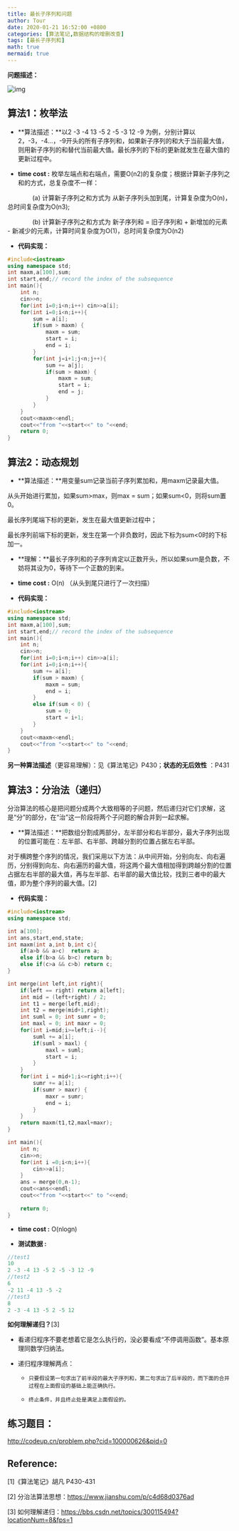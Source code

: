 ```yaml
---
title: 最长子序列和问题
author: Tour
date: 2020-01-21 16:52:00 +0800
categories: [算法笔记,数据结构的增删改查]
tags: [最长子序列和]
math: true
mermaid: true
---
```


**问题描述：**

![img](https://taolics.github.io/assets/img/1726496-20200130165838780-514149866.png)

## 算法1：枚举法

* **算法描述：**以2 -3 -4 13 -5 2 -5 -3 12 -9 为例，分别计算以2，-3，-4…，-9开头的所有子序列和，如果新子序列的和大于当前最大值，则用新子序列的和替代当前最大值。最长序列的下标的更新就发生在最大值的更新过程中。

* **time cost :** 枚举左端点和右端点，需要O(n2)的复杂度；根据计算新子序列之和的方式，总复杂度不一样：

　　　　(a) 计算新子序列之和方式为 从新子序列头加到尾，计算复杂度为O(n)，总时间复杂度为O(n3);

　　　　(b) 计算新子序列之和方式为 新子序列和 = 旧子序列和 + 新增加的元素 - 新减少的元素，计算时间复杂度为O(1)，总时间复杂度为O(n2)

 

* **代码实现：**

```cpp
#include<iostream>
using namespace std;
int maxm,a[100],sum;
int start,end;// record the index of the subsequence
int main(){
    int n;
    cin>>n;
    for(int i=0;i<n;i++) cin>>a[i];
    for(int i=0;i<n;i++){
        sum = a[i];
        if(sum > maxm) {
            maxm = sum;
            start = i;
            end = i;
        }
        for(int j=i+1;j<n;j++){
            sum += a[j];
            if(sum > maxm) {
                maxm = sum;
                start = i;
                end = j;
            }
        }
    }
    cout<<maxm<<endl;
    cout<<"from "<<start<<" to "<<end;
    return 0;
}
```


## 算法2：动态规划

* **算法描述：**用变量sum记录当前子序列累加和，用maxm记录最大值。

从头开始进行累加，如果sum>max，则max = sum；如果sum<0，则将sum置0。

最长序列尾端下标的更新，发生在最大值更新过程中；

最长序列前端下标的更新，发生在第一个非负数时，因此下标为sum<0时的下标加一。

 

* **理解：**最长子序列和的子序列肯定以正数开头，所以如果sum是负数，不妨将其设为0，等待下一个正数的到来。

 

* **time cost :** O(n) （从头到尾只进行了一次扫描）

 

* **代码实现：**


```cpp
#include<iostream>
using namespace std;
int maxm,a[100],sum;
int start,end;// record the index of the subsequence
int main(){
    int n;
    cin>>n;
    for(int i=0;i<n;i++) cin>>a[i];
    for(int i=0;i<n;i++){
        sum += a[i];
        if(sum > maxm) {
            maxm = sum;
            end = i; 
        } 
        else if(sum < 0) {
            sum = 0;
            start = i+1;
        }
    }
    cout<<maxm<<endl;
    cout<<"from "<<start<<" to "<<end;
}
```

 **另一种算法描述**（更容易理解）：见《算法笔记》P430；**状态的无后效性** ：P431

 

 

## 算法3：分治法（递归）

分治算法的核心是把问题分成两个大致相等的子问题，然后递归对它们求解，这是“分”的部分，在“治”这一阶段将两个子问题的解合并到一起求解。

* **算法描述：**把数组分割成两部分，左半部分和右半部分，最大子序列出现的位置可能在：左半部、右半部、跨越分割的位置占据左右半部。

对于横跨整个序列的情况，我们采用以下方法：从中间开始，分别向左、向右遍历，分别得到向左、向右遍历的最大值，将这两个最大值相加得到跨越分割的位置占据左右半部的最大值，再与左半部、右半部的最大值比较，找到三者中的最大值，即为整个序列的最大值。[2]

 

* **代码实现：**


```cpp
#include<iostream>
using namespace std;

int a[100];
int ans,start,end,state;
int maxm(int a,int b,int c){
    if(a>b && a>c)  return a;
    else if(b>a && b>c) return b;
    else if(c>a && c>b) return c;
}

int merge(int left,int right){
    if(left == right) return a[left];
    int mid = (left+right) / 2;
    int t1 = merge(left,mid);
    int t2 = merge(mid+1,right);
    int suml = 0; int sumr = 0;
    int maxl = 0; int maxr = 0;
    for(int i=mid;i>=left;i--){
        suml += a[i];
        if(suml > maxl) {
            maxl = suml;
            start = i;
        }
    }
    for(int i = mid+1;i<=right;i++){
        sumr += a[i];
        if(sumr > maxr) {
            maxr = sumr;
            end = i;
        }        
    }
    return maxm(t1,t2,maxl+maxr);
}

int main(){
    int n;
    cin>>n;
    for(int i =0;i<n;i++){
        cin>>a[i];
    }
    ans = merge(0,n-1);
    cout<<ans<<endl;
    cout<<"from "<<start<<" to "<<end;
    
    return 0;
}
```


* **time cost :** O(nlogn)

 

* **测试数据 :**

```cpp
//test1
10
2 -3 -4 13 -5 2 -5 -3 12 -9
//test2
6
-2 11 -4 13 -5 -2
//test3
8
2 -3 -4 13 -5 2 -5 12
```






**如何理解递归？**[3]

* 看递归程序不要老想着它是怎么执行的，没必要看成“不停调用函数”。基本原理同数学归纳法。

* 递归程序理解两点：
  * 	只要假设第一句求出了前半段的最大子序列和，第二句求出了后半段的，而下面的合并过程在上面假设的基础上能正确执行。
  * 	终止条件，并且终止处是满足上面假设的。

 

 

## 练习题目：

http://codeup.cn/problem.php?cid=100000626&pid=0

 

## Reference:

[1]《算法笔记》胡凡 P430-431

[2] 分治法算法思想：https://www.jianshu.com/p/c4d68d0376ad

[3] 如何理解递归：https://bbs.csdn.net/topics/300115494?locationNum=8&fps=1